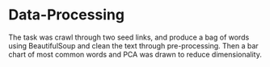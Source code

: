 # Data-Processing
The task was crawl through two seed links, and produce a bag of words using BeautifulSoup and clean the text through pre-processing. Then a bar chart of most common words and PCA was drawn to reduce dimensionality.
